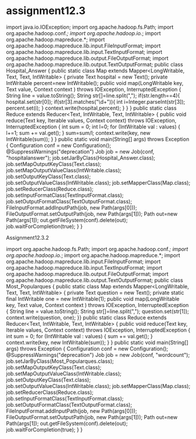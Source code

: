 # assignment12.3


import java.io.IOException;
import org.apache.hadoop.fs.Path;
import org.apache.hadoop.conf.*;
import org.apache.hadoop.io.*;
import org.apache.hadoop.mapreduce.*;
import org.apache.hadoop.mapreduce.lib.input.FileInputFormat;
import org.apache.hadoop.mapreduce.lib.input.TextInputFormat;
import org.apache.hadoop.mapreduce.lib.output.FileOutputFormat;
import org.apache.hadoop.mapreduce.lib.output.TextOutputFormat;
public class Hospital_Answer {
public static class Map extends Mapper<LongWritable, Text, Text,
IntWritable> {
private Text hospital = new Text();
private IntWritable percent=new IntWritable();
public void map(LongWritable key, Text value, Context context )
throws IOException, InterruptedException {
String line = value.toString();
String str[]=line.split(",");
if(str.length==4){
hospital.set(str[0]);
if(str[3].matches("\\d+")){
int i=Integer.parseInt(str[3]);
percent.set(i);
}
context.write(hospital,percent);
}
}
}
public static class Reduce extends Reducer<Text, IntWritable,
Text, IntWritable> {
public void reduce(Text key, Iterable<IntWritable> values,
Context context)
throws IOException, InterruptedException {
int sum = 0;
int l=0;
for (IntWritable val : values) {
l+=1;
sum += val.get();
}
sum=sum/l;
context.write(key, new IntWritable(sum));
}
}
public static void main(String[] args) throws Exception {
Configuration conf = new Configuration();
@SuppressWarnings("deprecation")
Job job = new Job(conf, "hospitalanswer");
job.setJarByClass(Hospital_Answer.class);
job.setMapOutputKeyClass(Text.class);
job.setMapOutputValueClass(IntWritable.class);
job.setOutputKeyClass(Text.class);
job.setOutputValueClass(IntWritable.class);
job.setMapperClass(Map.class);
job.setReducerClass(Reduce.class);
job.setInputFormatClass(TextInputFormat.class);
job.setOutputFormatClass(TextOutputFormat.class);
FileInputFormat.addInputPath(job, new Path(args[0]));
FileOutputFormat.setOutputPath(job, new Path(args[1]));
Path out=new Path(args[1]);
out.getFileSystem(conf).delete(out);
job.waitForCompletion(true);
}
}

Assignment12.3.2

import org.apache.hadoop.fs.Path;
import org.apache.hadoop.conf.*;
import org.apache.hadoop.io.*;
import org.apache.hadoop.mapreduce.*;
import org.apache.hadoop.mapreduce.lib.input.FileInputFormat;
import org.apache.hadoop.mapreduce.lib.input.TextInputFormat;
import org.apache.hadoop.mapreduce.lib.output.FileOutputFormat;
import org.apache.hadoop.mapreduce.lib.output.TextOutputFormat;
public class Most_Popularques {
public static class Map extends Mapper<LongWritable, Text, Text,
IntWritable> {
private Text question = new Text();
private static final IntWritable one = new IntWritable(1);
public void map(LongWritable key, Text value, Context context )
throws IOException, InterruptedException {
String line = value.toString();
String str[]=line.split(",");
question.set(str[1]);
context.write(question, one);
}}
public static class Reduce extends Reducer<Text, IntWritable,
Text, IntWritable> {
public void reduce(Text key, Iterable<IntWritable> values,
Context context)
throws IOException, InterruptedException {
int sum = 0;
for (IntWritable val : values) {
sum += val.get();
}
context.write(key, new IntWritable(sum));
}
}
public static void main(String[] args) throws Exception {
Configuration conf = new Configuration();
@SuppressWarnings("deprecation")
Job job = new Job(conf, "wordcount");
job.setJarByClass(Most_Popularques.class);
job.setMapOutputKeyClass(Text.class);
job.setMapOutputValueClass(IntWritable.class);
job.setOutputKeyClass(Text.class);
job.setOutputValueClass(IntWritable.class);
job.setMapperClass(Map.class);
job.setReducerClass(Reduce.class);
job.setInputFormatClass(TextInputFormat.class);
job.setOutputFormatClass(TextOutputFormat.class);
FileInputFormat.addInputPath(job, new Path(args[0]));
FileOutputFormat.setOutputPath(job, new Path(args[1]));
Path out=new Path(args[1]);
out.getFileSystem(conf).delete(out);
job.waitForCompletion(true);
}
}
